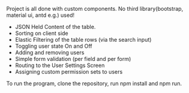 Project is all done with custom components. 
No third library(bootstrap, material ui, antd e.g.) used!

- JSON  Held Content of the table.
- Sorting on client side
- Elastic Filtering of the table rows (via the search input)
- Toggling user state On and Off
- Adding and removing users
- Simple form validation (per field and per form)
- Routing to the User Settings Screen
- Assigning custom permission sets to users


To run the program, clone the repository, run npm install and npm run.